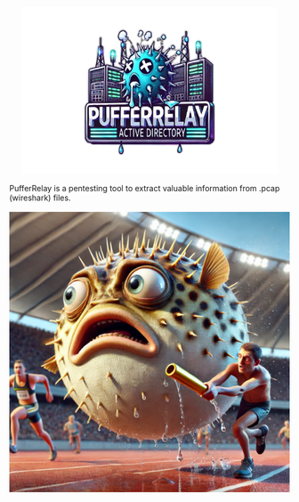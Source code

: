 <p align="center">
  <img width="460" height="300" src="Logos/PufferRelayTitle-removebg-preview.png">
</p>

PufferRelay is a pentesting tool to extract valuable information from .pcap (wireshark) files.<br>
<br>
![Image Alt text](Logos/Puffer1.webp "Optional title")
